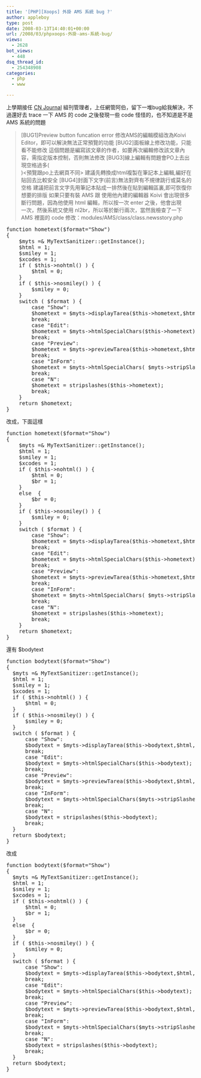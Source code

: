 ```yaml
---
title: '[PHP][Xoops] 外掛 AMS 系統 bug ?'
author: appleboy
type: post
date: 2008-03-13T14:40:01+00:00
url: /2008/03/phpxoops-外掛-ams-系統-bug/
views:
  - 2628
bot_views:
  - 448
dsq_thread_id:
  - 254348908
categories:
  - php
  - www

---
```

上學期接任 [CN Journal][1] 組刊管理者，上任網管阿伯，留下一堆bug給我解決，不過還好去 trace 一下 AMS 的 code 之後發現一些 code 怪怪的，也不知道是不是 AMS 系統的問題 

> [BUG1]Preview button funcation error 修改AMS的編輯模組改為Koivi Editor，即可以解決無法正常預覽的功能 [BUG2]面板線上修改功能，只能看不能修改 這個問題是編寫該文章的作者，如要再次編輯修改該文章內容，需指定版本控制，否則無法修改 [BUG3]線上編輯有問題會PO上去出現空格過多(</br>)<預覽跟po上去網頁不同> 建議先轉換成html複製在筆記本上編輯,編好在貼回去比較安全 [BUG4]封面下文字(前言)無法對齊有不規律跳行或莫名的空格 建議把前言文字先用筆記本貼成一排然後在貼到編輯區裏,即可恢復你想要的排版  如果只要有裝 AMS 跟 使用他內建的編輯器 Koivi 會出現很多斷行問題，因為他使用 html 編輯，所以按一次 enter 之後，他會出現 <br />一次，然後系統又使用 nl2br，所以等於斷行兩次，當然我檢查了一下 AMS 裡面的 code 修改：modules/AMS/class/class.newsstory.php 

<pre class="brush: php; title: ; notranslate" title="">function hometext($format="Show")
{
    $myts =&#038; MyTextSanitizer::getInstance();
    $html = 1;
    $smiley = 1;
    $xcodes = 1;
    if ( $this->nohtml() ) {
        $html = 0;
    }
    if ( $this->nosmiley() ) {
        $smiley = 0;
    }
    switch ( $format ) {
        case "Show":
        $hometext = $myts->displayTarea($this->hometext,$html,$smiley,$xcodes);
        break;
        case "Edit":
        $hometext = $myts->htmlSpecialChars($this->hometext);
        break;
        case "Preview":
        $hometext = $myts->previewTarea($this->hometext,$html,$smiley,$xcodes);
        break;
        case "InForm":
        $hometext = $myts->htmlSpecialChars( $myts->stripSlashesGPC($this->hometext));
        break;
        case "N":
        $hometext = stripslashes($this->hometext);
        break;
    }
    return $hometext;
}
</pre>

<!--more--> 改成，下面這樣 

<pre class="brush: php; title: ; notranslate" title="">function hometext($format="Show")
{
    $myts =&#038; MyTextSanitizer::getInstance();
    $html = 1;
    $smiley = 1;
    $xcodes = 1;
    if ( $this->nohtml() ) {
        $html = 0;
        $br = 1;
    }
    else  {
        $br = 0;
    }
    if ( $this->nosmiley() ) {
        $smiley = 0;
    }
    switch ( $format ) {
        case "Show":
        $hometext = $myts->displayTarea($this->hometext,$html,$smiley,$xcodes, "", $br);
        break;
        case "Edit":
        $hometext = $myts->htmlSpecialChars($this->hometext);
        break;
        case "Preview":
        $hometext = $myts->previewTarea($this->hometext,$html,$smiley,$xcodes, "", $br);
        break;
        case "InForm":
        $hometext = $myts->htmlSpecialChars( $myts->stripSlashesGPC($this->hometext));
        break;
        case "N":
        $hometext = stripslashes($this->hometext);
        break;
    }
    return $hometext;
}
</pre> 還有 $bodytext 

<pre class="brush: php; title: ; notranslate" title="">function bodytext($format="Show")
{
  $myts =&#038; MyTextSanitizer::getInstance();
  $html = 1;
  $smiley = 1;
  $xcodes = 1;
  if ( $this->nohtml() ) {
      $html = 0;
  }
  if ( $this->nosmiley() ) {
      $smiley = 0;
  }
  switch ( $format ) {
      case "Show":
      $bodytext = $myts->displayTarea($this->bodytext,$html,$smiley,$xcodes,);
      break;
      case "Edit":
      $bodytext = $myts->htmlSpecialChars($this->bodytext);
      break;
      case "Preview":
      $bodytext = $myts->previewTarea($this->bodytext,$html,$smiley, $xcodes);
      break;
      case "InForm":
      $bodytext = $myts->htmlSpecialChars($myts->stripSlashesGPC($this->bodytext));
      break;
      case "N":
      $bodytext = stripslashes($this->bodytext);
      break;
  }
  return $bodytext;
}
</pre> 改成 

<pre class="brush: php; title: ; notranslate" title="">function bodytext($format="Show")
{
  $myts =&#038; MyTextSanitizer::getInstance();
  $html = 1;
  $smiley = 1;
  $xcodes = 1;
  if ( $this->nohtml() ) {
      $html = 0;
      $br = 1;
  }
  else  {
      $br = 0;
  }
  if ( $this->nosmiley() ) {
      $smiley = 0;
  }
  switch ( $format ) {
      case "Show":
      $bodytext = $myts->displayTarea($this->bodytext,$html,$smiley,$xcodes, "", $br);
      break;
      case "Edit":
      $bodytext = $myts->htmlSpecialChars($this->bodytext);
      break;
      case "Preview":
      $bodytext = $myts->previewTarea($this->bodytext,$html,$smiley, $xcodes, "", $br);
      break;
      case "InForm":
      $bodytext = $myts->htmlSpecialChars($myts->stripSlashesGPC($this->bodytext));
      break;
      case "N":
      $bodytext = stripslashes($this->bodytext);
      break;
  }
  return $bodytext;
}
</pre>

 [1]: http://journal.cn.ee.ccu.edu.tw/